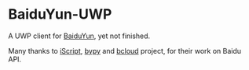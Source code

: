 # BaiduYun-UWP

A UWP client for [BaiduYun](https://pan.baidu.com), yet not finished.

Many thanks to [iScript](https://github.com/PeterDing/iScript), [bypy](https://github.com/houtianze/bypy) and [bcloud](https://github.com/LiuLang/bcloud) project, for their work on Baidu API.
